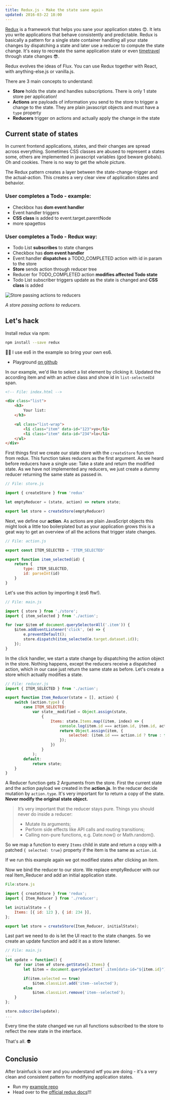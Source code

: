 ```yaml
---
title: Redux.js - Make the state sane again
updated: 2016-03-22 18:00
---
```


[Redux](http://redux.js.org/) is a framework that helps you sane your application states :heart_eyes:. It lets you write applications that behave consistently and predictable. Redux is basically a pattern for a single state container handling all your state changes by dispatching a state and later use a reducer to compute the state change. It's easy to recreate the same application state or even [timetravel](https://github.com/gaearon/redux-devtools) through state changes :sunglasses:.

Redux evolves the ideas of Flux. You can use Redux together with React, with anything-else.js or vanilla.js.

There are 3 main concepts to understand:

- **Store** holds the state and handles subscriptions. There is only 1 state store per application!
- **Actions** are payloads of information you send to the store to trigger a change to the state. They are plain javascript objects and must have a ```type``` property
- **Reducers** trigger on actions and actually apply the change in the state

## Current state of states

In current frontend applications, states, and their changes are spread across everything. Sometimes CSS classes are abused to represent a states some, others are implemented in javascript variables (god beware globals). Oh and cookies. There is no way to get the whole picture.

The Redux pattern creates a layer between the state-change-trigger and the actual-action. This creates a very clear view of application states and behavior.

### User completes a Todo - example:

- Checkbox has **dom event handler**
- Event handler triggers
- **CSS class** is added to event.target.parentNode
- more spagettos

### User completes a Todo - Redux way:

- Todo List **subscribes** to state changes
- Checkbox has **dom event handler**
- Event handler **dispatches** a TODO_COMPLETED action with id in param to the store
- **Store** sends action through reducer tree
- Reducer for TODO_COMPLETED action **modifies affected Todo state**
- Todo List subscriber triggers update as the state is changed and **CSS class** is added

![Store passing actions to reducers](http://i.giphy.com/xztgj23fvzUyI.gif)

*A store passing actions to reducers.*

## Let's hack

Install redux via npm:

```sh
npm install --save redux
```

:guardsman: I use es6 in the example so bring your own es6.

- Playground [on github](k9ordon/redux-simple-example)

In our example, we'd like to select a list element by clicking it. Updated the according item and with an active class and show id in ```list-selectedId``` span.

```html
<!-- File: index.html -->

<div class="list">
    <h3>
        Your list:
    </h3>

    <ul class="list-wrap">
        <li class="item" data-id="123">yo</li>
        <li class="item" data-id="234">lo</li>
    </ul>
</div>
```

First things first we create our state store with the ```createStore``` function from redux. This function takes reducers as the first argument. As we heard before reducers have a single use: Take a state and return the modified state. As we have not implemented any reducers, we just create a dummy reducer returning the same state as passed in.

```js
// File: store.js

import { createStore } from 'redux'

let emptyReducer = (state, action) => return state;

export let store = createStore(emptyReducer)
```

Next, we define our **action**. As actions are plain JavaScript objects this might look a little too boilerplated but as your application grows this is a geat way to get an overview of all the actions that trigger state changes.

```js
// File: action.js

export const ITEM_SELECTED = 'ITEM_SELECTED'

export function item_selected(id) {
    return {
        type: ITEM_SELECTED,
        id: parseInt(id)
    }
}

```

Let's use this action by importing it (es6 ftw!).

```js
// File: main.js

import { store } from './store';
import { item_selected } from './action';

for (var $item of document.querySelectorAll('.item')) {
    $item.addEventListener('click', (e) => {
        e.preventDefault();
        store.dispatch(item_selected(e.target.dataset.id));
    });
}
```

In the click handler, we start a state change by dispatching the action object in the store. Nothing happens, except the reducers receive a dispatched action, which in our case just return the same state as before. Let's create a store which actually modifies a state.

```js
// File: reducer.js
import { ITEM_SELECTED } from './action';

export function Item_Reducer(state = [], action) {
    switch (action.type) {
        case ITEM_SELECTED:
            var state__modified = Object.assign(state,
                {
                    Items: state.Items.map((item, index) => {
                        console.log(item.id === action.id, item.id, action.id);
                        return Object.assign(item, {
                            selected: (item.id === action.id ? true : false)
                        });
                    })
                }
            );
        default:
            return state;
    }
}
```

A Reducer function gets 2 Arguments from the store. First the current state and the action payload we created in the **action.js**. In the reducer decide mutation by ```action.type```. It's very important for to return a copy of the state. **Never modify the original state object.**

> It’s very important that the reducer stays pure. Things you should never do inside a reducer:
>
> - Mutate its arguments;
> - Perform side effects like API calls and routing transitions;
> - Calling non-pure functions, e.g. Date.now() or Math.random().

So we map a function to every ```Items``` child in state and return a copy with a patched ```{ selected: true}``` property if the item is the same as ```action.id```.

If we run this example again we got modified states after clicking an item.

Now we bind the reducer to our store. We replace emptyReducer with our real Item_Reducer and add an initial application state.

```js
File:store.js

import { createStore } from 'redux';
import { Item_Reducer } from './reducer';

let initialState = {
    Items: [{ id: 123 }, { id: 234 }],
};

export let store = createStore(Item_Reducer, initialState);
```

Last part we need to do is let the UI react to the state changes. So we create an update function and add it as a store listener.

```js
// File: main.js
...
let update = function() {
    for (var item of store.getState().Items) {
        let $item = document.querySelector(`.item[data-id="${item.id}"]`);

        if(item.selected == true)
            $item.classList.add('item--selected');
        else
            $item.classList.remove('item--selected');
    }
};

store.subscribe(update);
...
```

Every time the state changed we run all functions subscribed to the store to reflect the new state in the interface.

That's all. :alien:

## Conclusio

After brainfuck is over and you understand wtf you are doing - it's a very clean and consistent pattern for modifying application states.

- Run my [example repo](k9ordon/redux-simple-example)
- Head over to the [official redux docs](http://redux.js.org/)!!!
